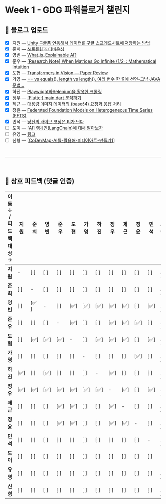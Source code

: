# Week 1 - GDG 파워블로거 챌린지

## 📝 블로그 업로드
- [x] 지원 — [Unity 구글폼 연동해서 데이터를 구글 스프레드시트에 저장하는 방법](https://easy1nhard2.tistory.com/28)
- [x] 준희 — [쓰토틀링과 디바운싱](https://velog.io/@kjuni1914/쓰로틀링과-디바운싱)
- [x] 영빈 — [What_is_Explainable AI?](https://velog.io/@lzcuro/%EC%84%A4%EB%AA%85-%EA%B0%80%EB%8A%A5%ED%95%9C-AI)
- [x] 준우 — [[Research Note] When Matrices Go Infinite (1/2) : Mathematical Intuition](https://velog.io/@melon-chicken/Research-Note-When-Matrices-Go-Infinite-12-Mathematical-Intuition)
- [x] 도협 — [Transformers in Vision — Paper Review](https://medium.com/@dohyeoplim/transformers-in-vision-paper-review-861da5888956)
- [x] 가영 — [== vs equals(), length vs length(), 여러 변수 한 줄에 선언-그냥 JAVA 문법...](https://velog.io/@no-glass-otacku/vs-equals-length-vs-length-여러-변수-한-줄에-선언)
- [x] 하진 — [Playwright와Selenium을 활용한 크롤링](https://pajingi.tistory.com/1)
- [x] 정우 — [[Flutter] main.dart 분석하기](https://velog.io/@yjw326/Flutter-main.dart-%EB%B6%84%EC%84%9D%ED%95%98%EA%B8%B0)
- [x] 제근 — [대용량 이미지 데이터의 (base64) 요청과 응답 처리](https://cndowy21.tistory.com/52)
- [x] 정윤 — [Federated Foundation Models on Heterogeneous Time Series (FFTS)](https://velog.io/@itisyijy/Review-Federated-Foundation-Models-on-Heterogeneous-Time-Series-FFTS-hogo6nsh)
- [x] 민석 — [당신의 바이브 코딩은 티가 난다](https://blog.naver.com/beaprotagonist/224024980141)
- [ ] 도이 — [[AI] 랭체인(LangChain)에 대해 알아보자](https://velog.io/@kimm00/AI-랭체인LangChain에-대해-알아보자)
- [ ] 유영 — [링크]()
- [ ] 신형 — [[CoDevMap-AI를-활용해-미디어아트-만들기1](https://velog.io/@shinh09/CoDevMap-AI%EB%A5%BC-%ED%99%9C%EC%9A%A9%ED%95%B4-%EB%AF%B8%EB%94%94%EC%96%B4%EC%95%84%ED%8A%B8-%EB%A7%8C%EB%93%A4%EA%B8%B01)]

<br>

---

<br>

## 💬 상호 피드백 (댓글 인증)

| 이름 ↓ / 피드백 대상 → | 지원  | 준희  | 영빈  | 준우  | 도협  | 가영  | 하진  | 정우  | 제근  | 정윤  | 민석  | 도이  | 유영  | 신형  |
| --------------- | --- | --- | --- | --- | --- | --- | --- | --- | --- | --- | --- | --- | --- | --- |
| **지원**          | -   | [ ] | [ ] | [ ] | [ ] | [ ] | [ ] | [ ] | [ ] | [ ] | [ ] | [ ] | [ ] | [ ] |
| **준희**          | [ ] | -   | [ ] | [ ] | [ ] | [ ] | [ ] | [ ] | [ ] | [ ] | [ ] | [ ] | [ ] | [ ] |
| **영빈**          | [ ] | [✅ ] | -   | [ ] | [✅] | [✅] | [✅] | [✅] | [✅] | [ ] | [✅] | [ ] | [ ] | [ ] |
| **준우**          | [ ] | [ ] | [ ] | -   | [✅] | [ ] | [ ] | [✅] | [✅] | [✅] | [ ] | [ ] | [ ] | [ ] |
| **도협**          | [ ] | [✅] | [✅] | [✅] | -   | [ ] | [✅] | [✅] | [✅] | [ ] | [✅] | [ ] | [ ] | [ ] |
| **가영**          | [ ] | [ ] | [ ] | [ ] | [ ] | -   | [ ] | [ ] | [ ] | [✅] | [ ] | [ ] | [ ] | [ ] |
| **하진**          | [✅] | [ ] | [✅] | [ ] | [ ] | [ ] | -   | [✅] | [ ] | [ ] | [ ] | [ ] | [ ] | [ ] |
| **정우**          | [✅] | [✅] | [✅] | [✅] | [✅] | [✅] | [✅] | -   | [✅] | [ ] | [✅] | [ ] | [ ] | [ ] |
| **제근**          | [ ] | [ ] | [ ] | [✅] | [✅] | [ ] | [ ] | [✅] | -   | [ ] | [ ] | [ ] | [ ] | [ ] |
| **정윤**          | [ ] | [ ] | [ ] | [✅] | [✅] | [ ] | [ ] | [✅] | [✅] | -   | [ ] | [ ] | [ ] | [ ] |
| **민석**          | [ ] | [ ] | [ ] | [ ] | [ ] | [ ] | [ ] | [ ] | [ ] | [ ] | -   | [ ] | [ ] | [ ] |
| **도이**          | [ ] | [ ] | [ ] | [ ] | [ ] | [ ] | [ ] | [ ] | [ ] | [ ] | [ ] | -   | [ ] | [ ] |
| **유영**          | [ ] | [ ] | [ ] | [ ] | [ ] | [ ] | [ ] | [ ] | [ ] | [ ] | [ ] | [ ] | -   | [ ] |
| **신형**          | [ ] | [ ] | [ ] | [ ] | [ ] | [ ] | [ ] | [ ] | [ ] | [ ] | [ ] | [ ] | [ ] | -   |
